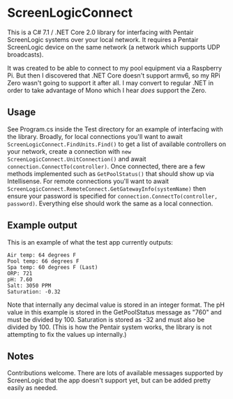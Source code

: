 # ScreenLogicConnect

This is a C# 7.1 / .NET Core 2.0 library for interfacing with Pentair ScreenLogic systems over your local network. It requires a Pentair ScreenLogic device on the same network (a network which supports UDP broadcasts).

It was created to be able to connect to my pool equipment via a Raspberry Pi. But then I discovered that .NET Core doesn't support armv6, so my RPi Zero wasn't going to support it after all. I may convert to regular .NET in order to take advantage of Mono which I hear _does_ support the Zero.

## Usage

See Program.cs inside the Test directory for an example of interfacing with the library. Broadly, for local connections you'll want to await `ScreenLogicConnect.FindUnits.Find()` to get a list of available controllers on your network, create a connection with
`new ScreenLogicConnect.UnitConnection()` and await `connection.ConnectTo(controller)`. Once connected, there are a few methods implemented such as `GetPoolStatus()` that should show up via Intellisense. For remote connections you'll want to await
`ScreenLogicConnect.RemoteConnect.GetGatewayInfo(systemName)` then ensure your password is specified for `connection.ConnectTo(controller, password)`. Everything else should work the same as a local connection.

## Example output

This is an example of what the test app currently outputs:
```
Air temp: 64 degrees F
Pool temp: 66 degrees F
Spa temp: 60 degrees F (Last)
ORP: 721
pH: 7.60
Salt: 3050 PPM
Saturation: -0.32
```

Note that internally any decimal value is stored in an integer format. The pH value in this example is stored in the GetPoolStatus message as "760" and must be divided by 100. Saturation is stored as -32 and must also be divided by 100. (This is how the Pentair system works, the library is not attempting to fix the values up internally.)

## Notes

Contributions welcome. There are lots of available messages supported by ScreenLogic that the app doesn't support yet, but can be added pretty easily as needed.
